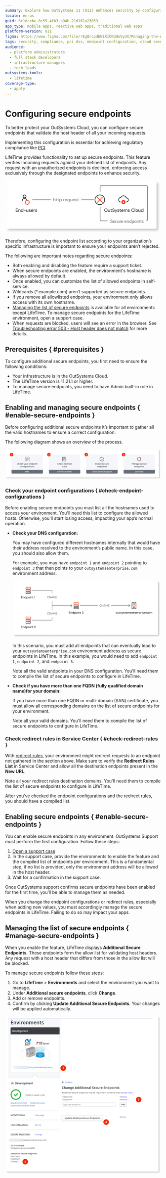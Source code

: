 ```yaml
---
summary: Explore how OutSystems 11 (O11) enhances security by configuring secure endpoints to validate host headers and ensure regulatory compliance.
locale: en-us
guid: 6c1dcebe-0c55-4fb3-b94b-21d162a23053
app_type: mobile apps, reactive web apps, traditional web apps
platform-version: o11
figma: https://www.figma.com/file/rEgQrcpdEWiKIORddoVydX/Managing-the-Applications-Lifecycle?type=design&node-id=3492-399&mode=design&t=POXL6zLzKO5sOwUF-0
tags: security, compliance, pci dss, endpoint configuration, cloud security
audience:
  - platform administrators
  - full stack developers
  - infrastructure managers
  - tech leads
outsystems-tools:
  - lifetime
coverage-type:
  - apply
---
```


# Configuring secure endpoints

To better protect your OutSystems Cloud, you can configure secure endpoints that validate the host header of all your incoming requests.

Implementing this configuration is essential for achieving regulatory compliance like [PCI](https://www.outsystems.com/tk/redirect?g=1fcf38a0-15c1-486a-b022-a9d21dea89b6).

LifeTime provides functionality to set up secure endpoints. This feature verifies incoming requests against your defined list of endpoints. Any request with an unauthorized endpoints is declined, enforcing access exclusively through the designated endpoints to enhance security.

![Diagram showing the functionality of secure endpoints in OutSystems Cloud.](images/secured-endpoints-diag.png "Secured Endpoints Diagram")

Therefore, configuring the endpoint list according to your organization’s specific infrastructure is important to ensure your endpoints aren’t rejected.

The following are important notes regarding secure endpoints:

* Both enabling and disabling the feature require a support ticket.
* When secure endpoints are enabled, the environment's hostname is always allowed by default.
* Once enabled, you can customize the list of allowed endpoints in self-service.
* Wildcards (*.example.com) aren’t supported as secure endpoints.
* If you remove all allowlisted endpoints, your environment only allows access with its own hostname.
* [Managing the list of secure endpoints](#manage-secure-endpoints) is available for all environments except LifeTime. To manage secure endpoints for the LifeTime environment, open a support case.
* When requests are blocked, users will see an error in the browser. See [Troubleshooting error 503 - Host header does not match](https://www.outsystems.com/tk/redirect?g=c9a42528-9c9c-471c-aded-e5c2a0aef08e) for more details.


## Prerequisites { #prerequisites }

To configure additional secure endpoints, you first need to ensure the following conditions:

* Your infrastructure is in the OutSystems Cloud.
* The LifeTime version is 11.21.1 or higher.
* To manage secure endpoints, you need to have Admin built-in role in LifeTime.


## Enabling and managing secure endpoints { #enable-secure-endpoints }

Before configuring additional secure endpoints it’s important to gather all the valid hostnames to ensure a correct configuration.

The following diagram shows an overview of the process.

![Process overview diagram for enabling and managing secure endpoints, with steps including checking endpoint configurations, checking redirect rules, enabling secure endpoints, and managing secure endpoints.](images/hh-protect-process-diag.png "Host Header Protection Process Overview")


### Check your endpoint configurations { #check-endpoint-configurations }

<div class="warning" markdown="1">

Before enabling secure endpoints you must list all the hostnames used to access your environment. You'll need this list to configure the allowed hosts. Otherwise, you'll start losing access, impacting your app’s normal operation. 

</div>


* **Check your DNS configuration:**

    You may have configured different hostnames internally that would have their address resolved to the environment’s public name. In this case, you should also allow them.

    For example, you may have `endpoint 1` and `endpoint 2` pointing to `endpoint 3` that then points to your `outsystemsenterprise.com` environment address.

    ![Diagram depicting DNS configuration with multiple endpoints pointing to an OutSystems environment address, illustrating the need to add all endpoints as secure in LifeTime.](images/dns-config-diag.png "DNS Configuration Diagram")

    In this scenario, you must add all endpoints that can eventually lead to your `outsystemsenterprise.com` environment address as secure endpoints in LifeTime. In this example, you would need to add `endpoint 1`, `endpoint 2`, and `endpoint 3`.

    <div class="info" markdown="1">

    Note all the valid endpoints in your DNS configuration. You'll need them to compile the list of secure endpoints to configure in LifeTime.

    </div>

* **Check if you have more than one FQDN (fully qualified domain name)for your domain:**

    If you have more than one FQDN or multi-domain (SAN) certificate, you must allow all corresponding domains on the list of secure endpoints for your environment.

    <div class="info" markdown="1">

    Note all your valid domains. You'll need them to compile the list of secure endpoints to configure in LifeTime.


    </div>

### Check redirect rules in Service Center { #check-redirect-rules }

With [redirect rules](../building-apps/seo/seo-friendly-url-traditional.md#redirect-rules), your environment might redirect requests to an endpoint not gathered in the section above. Make sure to verify the **Redirect Rules List**  in Service Center and allow all the destination endpoints present in the **New URL**.

<div class="info" markdown="1">

Note all your redirect rules destination domains. You'll need them to compile the list of secure endpoints to configure in LifeTime.


</div>


After you’ve checked the endpoint configurations and the redirect rules, you should have a compiled list.


## Enabling secure endpoints { #enable-secure-endpoints }

You can enable secure endpoints in any environment. OutSystems Support must perform the first configuration. Follow these steps:

1. [Open a support case](https://www.outsystems.com/support/portal/open-support-case)
1. In the support case, provide the environments to enable the feature and the compiled list of endpoints per environment. This is a fundamental step, if no list is provided, only the environment address will be allowed in the host header.
1. Wait for a confirmation in the support case.


Once OutSystems support confirms secure endpoints have been enabled for the first time, you’ll be able to manage them as needed.

<div class="warning" markdown="1">

When you change the endpoint configurations or redirect rules, especially when adding new values, you must accordingly manage the secure endpoints in LifeTime. Failing to do so may impact your apps.

</div>

## Managing the list of secure endpoints { #manage-secure-endpoints } 

When you enable the feature, LifeTime displays **Additional Secure Endpoints**. These endpoints form the allow list for validating host headers. Any request with a host header that differs from those in the allow list will be blocked.

To manage secure endpoints follow these steps:

1. Go to **LifeTime** > **Environments** and select the environment you want to manage.
1. Under **Additional secure endpoints**, click **Change**.
1. Add or remove endpoints.
1. Confirm by clicking **Update Additional Secure Endpoints**. Your changes will be applied automatically.


![Screenshot of the LifeTime interface for managing additional secure endpoints, showing where to add or remove endpoints and update settings.](images/manage-endpoints-lt.png "Managing Secure Endpoints in LifeTime")

